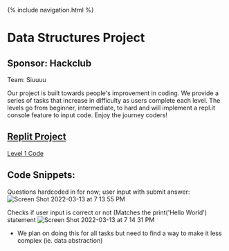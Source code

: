 {% include navigation.html %}

# Data Structures Project

## Sponsor: Hackclub
Team: Siuuuu

Our project is built towards people's improvement in coding. We provide a series of tasks that increase in difficulty as users complete each level. The levels go from beginner, intermediate, to hard and will implement a repl.it console feature to input code. Enjoy the journey coders!

## [Replit Project](https://replit.com/@ColinHoward3/Siuuuu-1#templates/level1.html)

[Level 1 Code](https://github.com/KoolKidKai/Siuuuu/blob/main/templates/level1.html)

## Code Snippets:

Questions hardcoded in for now; user input with submit answer:
![Screen Shot 2022-03-13 at 7 13 55 PM](https://user-images.githubusercontent.com/60719508/158093177-4612c428-a4aa-4113-9967-944beba4b1ed.png)

Checks if user input is correct or not (Matches the print('Hello World') statement
![Screen Shot 2022-03-13 at 7 14 31 PM](https://user-images.githubusercontent.com/60719508/158093243-289bb587-0e6b-4b12-9117-727820c04ef4.png)

- We plan on doing this for all tasks but need to find a way to make it less complex (ie. data abstraction)
